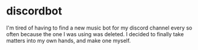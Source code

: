 # discordbot

I'm tired of having to find a new music bot for my discord channel every so often because the one I was using was deleted. I decided to finally take matters into my own
hands, and make one myself. 
